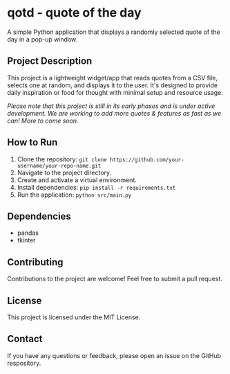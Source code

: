 # qotd - quote of the day
A simple Python application that displays a randomly selected quote of the day in a pop-up window. 

## Project Description
This project is a lightweight widget/app that reads quotes from a CSV file, selects one at random, and displays it to the user. It's designed to provide daily inspiration or food for thought with minimal setup and resource usage. 

*Please note that this project is still in its early phases and is under active development. We are working to add more quotes & features as fast as we can! More to come soon.*

## How to Run
1. Clone the repository: `git clone https://github.com/your-username/your-repo-name.git`
2. Navigate to the project directory.
3. Create and activate a virtual environment.
4. Install dependencies: `pip install -r requirements.txt`
5. Run the application: `python src/main.py`

## Dependencies
- pandas
- tkinter

## Contributing
Contributions to the project are welcome! Feel free to submit a pull request.

## License
This project is licensed under the MIT License.

## Contact
If you have any questions or feedback, please open an issue on the GitHub respository.
